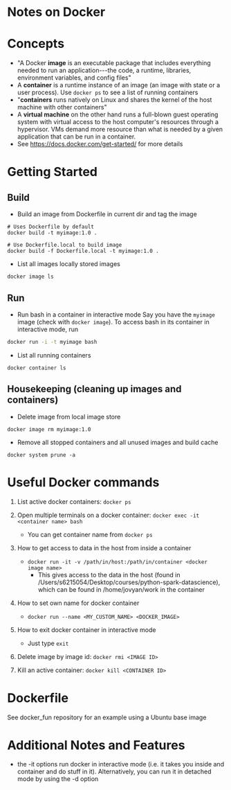 # Notes on Docker

# Concepts
* "A Docker __image__ is an executable package that includes everything needed to run an application---the code, a runtime, libraries, environment variables, and config files"
* A __container__ is a runtime instance of an image (an image with state or a user process). Use `docker ps` to see a list of running containers
* "__containers__ runs natively on Linux and shares the kernel of the host machine with other containers"
* A __virtual machine__ on the other hand runs a full-blown guest operating system with virtual access to the host computer's resources through a hypervisor. VMs demand more resource than what is needed by a given application that can be run in a container.
* See https://docs.docker.com/get-started/ for more details

# Getting Started

## Build

* Build an image from Dockerfile in current dir and tag the image
```
# Uses Dockerfile by default
docker build -t myimage:1.0 .

# Use Dockerfile.local to build image
docker build -f Dockerfile.local -t myimage:1.0 .
```

* List all images locally stored images
```
docker image ls
```

## Run

*  Run bash in a container in interactive mode
Say you have the `myimage` image (check with `docker image`). To access bash in its container in interactive mode, run
```bash
docker run -i -t myimage bash
```
* List all running containers
```
docker container ls
```

## Housekeeping (cleaning up images and containers)

* Delete image from local image store
```
docker image rm myimage:1.0
```

* Remove all stopped containers and all unused images and build cache
```
docker system prune -a
```

# Useful Docker commands

1. List active docker containers: `docker ps`
2. Open multiple terminals on a docker container: `docker exec -it <container name> bash`
	- You can get container name from `docker ps`
3. How to get access to data in the host from inside a container
	- `docker run -it -v /path/in/host:/path/in/container <docker image name>`
		- This gives access to the data in the host (found in /Users/s6215054/Desktop/courses/python-spark-datascience), which can be found in /home/jovyan/work in the container

4. How to set own name for docker container
	- `docker run --name <MY_CUSTOM_NAME> <DOCKER_IMAGE>`
5. How to exit docker container in interactive mode
	- Just type `exit`
6. Delete image by image id: `docker rmi <IMAGE ID>`
9. Kill an active container: `docker kill <CONTAINER ID>`

# Dockerfile
See docker_fun repository for an example using a Ubuntu base image

# Additional Notes and Features

- the -it options run docker in interactive mode (i.e. it takes you inside and container and do stuff in it). Alternatively, you can run it in detached mode by using the -d option

